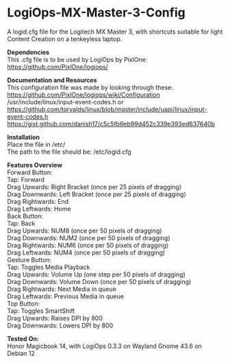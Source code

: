 # LogiOps-MX-Master-3-Config
A logid.cfg file for the Logitech MX Master 3, with shortcuts suitable for light Content Creation on a tenkeyless laptop.  

**Dependencies**  
This .cfg file is to be used by LogiOps by PixlOne: https://github.com/PixlOne/logiops/  

**Documentation and Resources**  
This configuration file was made by looking through these:  
https://github.com/PixlOne/logiops/wiki/Configuration  
/usr/include/linux/input-event-codes.h or  
https://github.com/torvalds/linux/blob/master/include/uapi/linux/input-event-codes.h  
https://gist.github.com/danish17/c5c5fb6eb99d452c339e393ed637640b  

**Installation**  
Place the file in /etc/  
The path to the file should be: /etc/logid.cfg  

**Features Overview**  
Forward Button:  
 Tap: Forward  
 Drag Upwards: Right Bracket (once per 25 pixels of dragging)  
 Drag Downwards: Left Bracket (once per 25 pixels of dragging)  
 Drag Rightwards: End  
 Drag Leftwards: Home  
Back Button:  
 Tap: Back  
 Drag Upwards: NUM8 (once per 50 pixels of dragging)  
 Drag Downwards: NUM2 (once per 50 pixels of dragging)  
 Drag Rightwards: NUM6 (once per 50 pixels of dragging)  
 Drag Leftwards: NUM4 (once per 50 pixels of dragging)  
Gesture Button:  
 Tap: Toggles Media Playback  
 Drag Upwards: Volume Up (one step per 50 pixels of dragging)  
 Drag Downwards: Volume Down (once per 50 pixels of dragging)  
 Drag Rightwards: Next Media in queue  
 Drag Leftwards: Previous Media in queue  
Top Button:  
 Tap: Toggles SmartShift  
 Drag Upwards: Raises DPI by 800  
 Drag Downwards: Lowers DPI by 800  

**Tested On:**  
Honor Magicbook 14, with LogiOps 0.3.3 on Wayland Gnome 43.6 on Debian 12  
  
